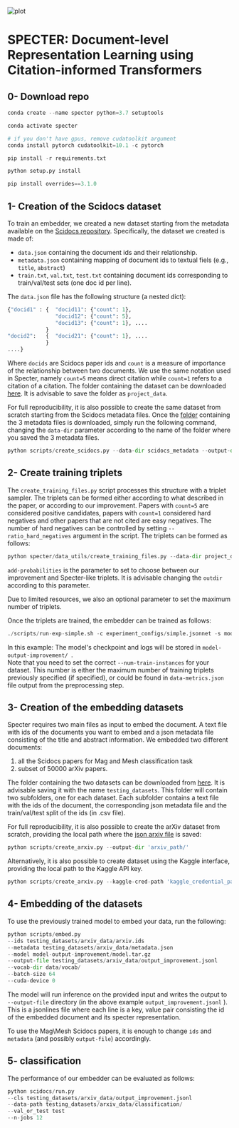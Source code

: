![plot](https://i.ibb.co/3TC1WmG/specter-logo-cropped.png)

# SPECTER: Document-level Representation Learning using Citation-informed Transformers

## 0- Download repo

```python
conda create --name specter python=3.7 setuptools  

conda activate specter  

# if you don't have gpus, remove cudatoolkit argument
conda install pytorch cudatoolkit=10.1 -c pytorch   

pip install -r requirements.txt  

python setup.py install

pip install overrides==3.1.0
```

## 1- Creation of the Scidocs dataset
To train an embedder, we created a new dataset starting from the metadata available on the [Scidocs repository](https://github.com/allenai/scidocs). Specifically, the dataset we created is made of:

* `data.json` containing the document ids and their relationship.  
* `metadata.json` containing mapping of document ids to textual fiels (e.g., `title`, `abstract`)
* `train.txt`, `val.txt`, `test.txt` containing document ids corresponding to train/val/test sets (one doc id per line).

The `data.json` file has the following structure (a nested dict):  
```python
{"docid1" : {  "docid11": {"count": 1}, 
               "docid12": {"count": 5},
               "docid13": {"count": 1}, ....
            }
"docid2":   {  "docid21": {"count": 1}, ....
            }
....}
```

Where `docids` are Scidocs paper ids and `count` is a measure of importance of the relationship between two documents. We use the same notation used in Specter, namely `count=5` means direct citation while `count=1` refers to a citation of a citation. The folder containing the dataset can be downloaded [here](https://drive.google.com/drive/folders/1-gu4oylT_cE-h5gRNGpxXaMvExia0BsD?usp=share_link). It is advisable to save the folder as `project_data`. 

For full reproducibility, it is also possible to create the same dataset from scratch starting from the Scidocs metadata files. Once the [folder](https://drive.google.com/drive/folders/1iP-LHbYIgcYQA_0_yij75ZeFJ85UmqwG?usp=share_link) containing the 3 metadata files is downloaded, simply run the following command, changing the `data-dir` parameter according to the name of the folder where you saved the 3 metadata files.

```python
python scripts/create_scidocs.py --data-dir scidocs_metadata --output-dir project_data
```

## 2- Create training triplets
The `create_training_files.py` script processes this structure with a triplet sampler. The triplets can be formed either according to what described in the paper, or according to our improvement. Papers with `count=5` are considered positive candidates, papers with `count=1` considered hard negatives and other papers that are not cited are easy negatives. The number of hard negatives can be controlled by setting `--ratio_hard_negatives` argument in the script. The triplets can be formed as follows:
  
```python
python specter/data_utils/create_training_files.py --data-dir project_data --metadata project_data/metadata.json --outdir project_data/preprocessed_improvement/ --max-training-triplets 150000 --add-probabilities True 
```

`add-probabilities` is the parameter to set to choose between our improvement and Specter-like triplets.  It is advisable changing the `outdir` according to this parameter.

Due to limited resources, we also an optional parameter to set the maximum number of triplets.

Once the triplets are trained, the embedder can be trained as follows:

```python
./scripts/run-exp-simple.sh -c experiment_configs/simple.jsonnet -s model-output-improvement/ --num-epochs 2 --batch-size 4 --train-path project_data/preprocessed-improvement/data-train.p --dev-path project_data/preprocessed-improvement/data-val.p --num-train-instances 150000 --cuda-device 0

```

In this example: The model's checkpoint and logs will be stored in `model-output-improvement/ `.  
Note that you need to set the correct `--num-train-instances` for your dataset. This number is either the maximum number of training triplets previously specified (if specified), or could be found in `data-metrics.json` file output from the preprocessing step. 

## 3- Creation of the embedding datasets
Specter requires two main files as input to embed the document. A text file with ids of the documents you want to embed and a json metadata file consisting of the title and abstract information. We embedded two different documents:
1. all the Scidocs papers for Mag and Mesh classification task
2. subset of 50000 arXiv papers.

The folder containing the two datasets can be downloaded from [here](https://drive.google.com/drive/folders/11jbrbr-Rmgz-eG3cKb5dh4DUwzkLxo7F?usp=sharing). It is advisable saving it with the name `testing_datasets`. This folder will contain two subfolders, one for each dataset. Each subfolder contains a text file with the ids of the document, the corresponding json metadata file and the train/val/test split of the ids (in .csv file).

For full reproducibility, it is also possible to create the arXiv dataset from scratch, providing the local path where the [json arxiv file](https://www.kaggle.com/datasets/Cornell-University/arxiv) is saved:
```python
python scripts/create_arxiv.py --output-dir 'arxiv_path/'
```
Alternatively, it is also possible to create dataset using the Kaggle interface, providing the local path to the Kaggle API key.
```python
python scripts/create_arxiv.py --kaggle-cred-path 'kaggle_credential_path/'
```

## 4- Embedding of the datasets
To use the previously trained model to embed your data, run the following:

```python
python scripts/embed.py 
--ids testing_datasets/arxiv_data/arxiv.ids
--metadata testing_datasets/arxiv_data/metadata.json
--model model-output-improvement/model.tar.gz
--output-file testing_datasets/arxiv_data/output_improvement.jsonl 
--vocab-dir data/vocab/ 
--batch-size 64 
--cuda-device 0

```
The model will run inference on the provided input and writes the output to `--output-file` directory (in the above example `output_improvement.jsonl` ).  
This is a jsonlines file where each line is a key, value pair consisting the id of the embedded document and its specter representation.

To use the Mag\Mesh Scidocs papers, it is enough to change `ids` and `metadata` (and possibly `output-file`) accordingly.

## 5- classification
The performance of our embedder can be evaluated as follows:

```python
python scidocs/run.py 
--cls testing_datasets/arxiv_data/output_improvement.jsonl 
--data-path testing_datasets/arxiv_data/classification/ 
--val_or_test test 
--n-jobs 12
```
